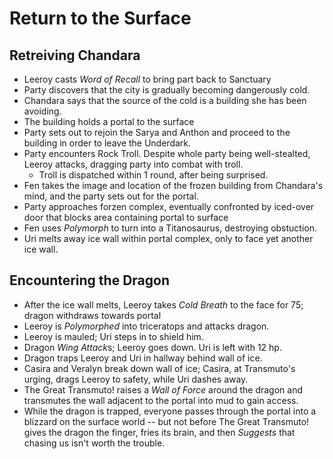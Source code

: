 <!-- TITLE: 2020 03 28 -->
<!-- SUBTITLE: A quick summary of 2020 03 28 -->

# Return to the Surface
## Retreiving Chandara
- Leeroy casts *Word of Recall* to bring part back to Sanctuary
- Party discovers that the city is gradually becoming dangerously cold.
- Chandara says that the source of the cold is a building she has been avoiding.
- The building holds a portal to the surface
- Party sets out to rejoin the Sarya and Anthon and proceed to the building in order to leave the Underdark.
- Party encounters Rock Troll. Despite whole party being well-stealted, Leeroy attacks, dragging party into combat with troll.
	- Troll is dispatched within 1 round, after being surprised.
- Fen takes the image and location of the frozen building from Chandara's mind, and the party sets out for the portal.
- Party approaches forzen complex, eventually confronted by iced-over door that blocks area containing portal to surface
- Fen uses *Polymorph* to turn into a Titanosaurus, destroying obstuction.
- Uri melts away ice wall within portal complex, only to face yet another ice wall.

## Encountering the Dragon
- After the ice wall melts, Leeroy takes *Cold Breath* to the face for 75; dragon withdraws towards portal
- Leeroy is *Polymorphed* into triceratops and attacks dragon.
- Leeroy is mauled; Uri steps in to shield him.
- Dragon *Wing Attack*s; Leeroy goes down. Uri is left with 12 hp.
- Dragon traps Leeroy and Uri in hallway behind wall of ice.
- Casira and Veralyn break down wall of ice; Casira, at Transmuto's urging, drags Leeroy to safety, while Uri dashes away.
- The Great Transmuto! raises a *Wall of Force* around the dragon and transmutes the wall adjacent to the portal into mud to gain access.
- While the dragon is trapped, everyone passes through the portal into a blizzard on the surface world -- but not before The Great Transmuto! gives the dragon the finger, fries its brain, and then *Suggests* that chasing us isn't worth the trouble.